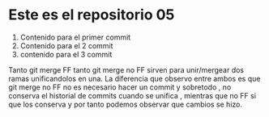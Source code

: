 # Este es el repositorio 05 
1. Contenido para el primer commit
2. Contenido para el 2 commit
3. contenido para el 3 commit

Tanto git merge FF tanto git merge no FF sirven para unir/mergear dos ramas unificandolos en una. La diferencia que observo entre ambos es que git merge no FF no es necesario hacer un commit y sobretodo , no conserva el historial de commits cuando se unifica , mientras que no FF si que los conserva y por tanto podemos observar que cambios se hizo.
